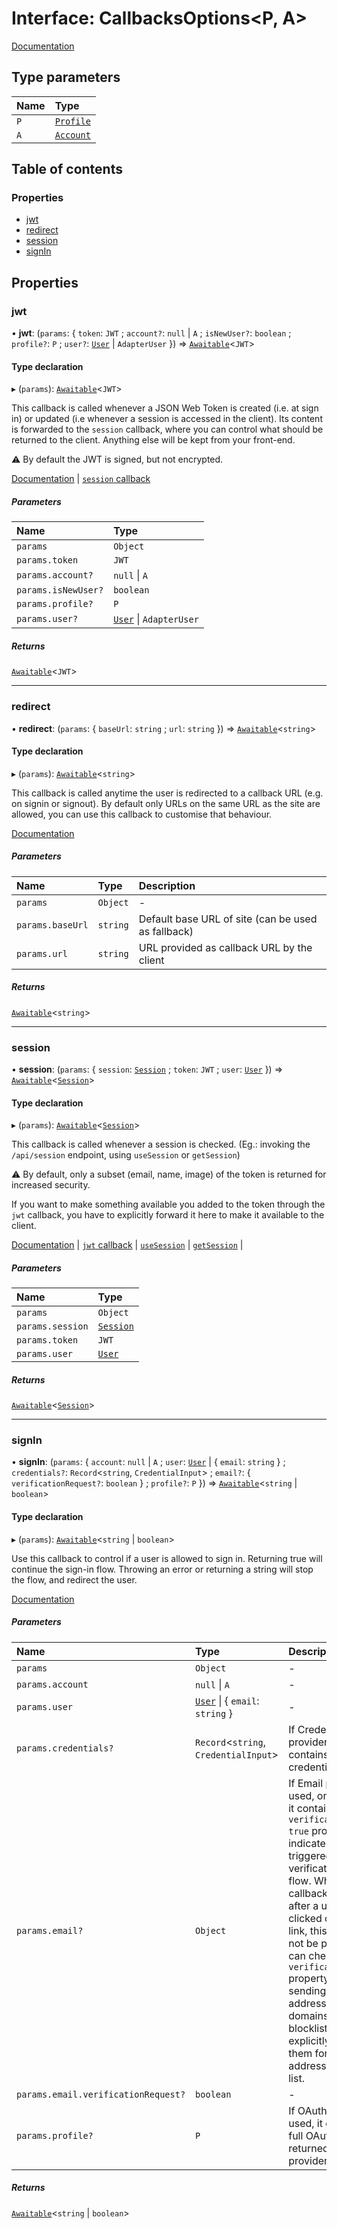 # Interface: CallbacksOptions<P, A\>

[Documentation](https://next-auth.js.org/configuration/callbacks)

## Type parameters

| Name | Type |
| :------ | :------ |
| `P` | [`Profile`](Profile.md) |
| `A` | [`Account`](Account.md) |

## Table of contents

### Properties

- [jwt](CallbacksOptions.md#jwt)
- [redirect](CallbacksOptions.md#redirect)
- [session](CallbacksOptions.md#session)
- [signIn](CallbacksOptions.md#signin)

## Properties

### jwt

• **jwt**: (`params`: { `token`: `JWT` ; `account?`: ``null`` \| `A` ; `isNewUser?`: `boolean` ; `profile?`: `P` ; `user?`: [`User`](User.md) \| `AdapterUser`  }) => [`Awaitable`](../types/Awaitable.md)<`JWT`\>

#### Type declaration

▸ (`params`): [`Awaitable`](../types/Awaitable.md)<`JWT`\>

This callback is called whenever a JSON Web Token is created (i.e. at sign in)
or updated (i.e whenever a session is accessed in the client).
Its content is forwarded to the `session` callback,
where you can control what should be returned to the client.
Anything else will be kept from your front-end.

⚠ By default the JWT is signed, but not encrypted.

[Documentation](https://next-auth.js.org/configuration/callbacks#jwt-callback) |
[`session` callback](https://next-auth.js.org/configuration/callbacks#session-callback)

##### Parameters

| Name | Type |
| :------ | :------ |
| `params` | `Object` |
| `params.token` | `JWT` |
| `params.account?` | ``null`` \| `A` |
| `params.isNewUser?` | `boolean` |
| `params.profile?` | `P` |
| `params.user?` | [`User`](User.md) \| `AdapterUser` |

##### Returns

[`Awaitable`](../types/Awaitable.md)<`JWT`\>

___

### redirect

• **redirect**: (`params`: { `baseUrl`: `string` ; `url`: `string`  }) => [`Awaitable`](../types/Awaitable.md)<`string`\>

#### Type declaration

▸ (`params`): [`Awaitable`](../types/Awaitable.md)<`string`\>

This callback is called anytime the user is redirected to a callback URL (e.g. on signin or signout).
By default only URLs on the same URL as the site are allowed,
you can use this callback to customise that behaviour.

[Documentation](https://next-auth.js.org/configuration/callbacks#redirect-callback)

##### Parameters

| Name | Type | Description |
| :------ | :------ | :------ |
| `params` | `Object` | - |
| `params.baseUrl` | `string` | Default base URL of site (can be used as fallback) |
| `params.url` | `string` | URL provided as callback URL by the client |

##### Returns

[`Awaitable`](../types/Awaitable.md)<`string`\>

___

### session

• **session**: (`params`: { `session`: [`Session`](Session.md) ; `token`: `JWT` ; `user`: [`User`](User.md)  }) => [`Awaitable`](../types/Awaitable.md)<[`Session`](Session.md)\>

#### Type declaration

▸ (`params`): [`Awaitable`](../types/Awaitable.md)<[`Session`](Session.md)\>

This callback is called whenever a session is checked.
(Eg.: invoking the `/api/session` endpoint, using `useSession` or `getSession`)

⚠ By default, only a subset (email, name, image)
of the token is returned for increased security.

If you want to make something available you added to the token through the `jwt` callback,
you have to explicitly forward it here to make it available to the client.

[Documentation](https://next-auth.js.org/configuration/callbacks#session-callback) |
[`jwt` callback](https://next-auth.js.org/configuration/callbacks#jwt-callback) |
[`useSession`](https://next-auth.js.org/getting-started/client#usesession) |
[`getSession`](https://next-auth.js.org/getting-started/client#getsession) |

##### Parameters

| Name | Type |
| :------ | :------ |
| `params` | `Object` |
| `params.session` | [`Session`](Session.md) |
| `params.token` | `JWT` |
| `params.user` | [`User`](User.md) |

##### Returns

[`Awaitable`](../types/Awaitable.md)<[`Session`](Session.md)\>

___

### signIn

• **signIn**: (`params`: { `account`: ``null`` \| `A` ; `user`: [`User`](User.md) \| { `email`: `string`  } ; `credentials?`: `Record`<`string`, `CredentialInput`\> ; `email?`: { `verificationRequest?`: `boolean`  } ; `profile?`: `P`  }) => [`Awaitable`](../types/Awaitable.md)<`string` \| `boolean`\>

#### Type declaration

▸ (`params`): [`Awaitable`](../types/Awaitable.md)<`string` \| `boolean`\>

Use this callback to control if a user is allowed to sign in.
Returning true will continue the sign-in flow.
Throwing an error or returning a string will stop the flow, and redirect the user.

[Documentation](https://next-auth.js.org/configuration/callbacks#sign-in-callback)

##### Parameters

| Name | Type | Description |
| :------ | :------ | :------ |
| `params` | `Object` | - |
| `params.account` | ``null`` \| `A` | - |
| `params.user` | [`User`](User.md) \| { `email`: `string`  } | - |
| `params.credentials?` | `Record`<`string`, `CredentialInput`\> | If Credentials provider is used, it contains the user credentials |
| `params.email?` | `Object` | If Email provider is used, on the first call, it contains a `verificationRequest: true` property to indicate it is being triggered in the verification request flow. When the callback is invoked after a user has clicked on a sign in link, this property will not be present. You can check for the `verificationRequest` property to avoid sending emails to addresses or domains on a blocklist or to only explicitly generate them for email address in an allow list. |
| `params.email.verificationRequest?` | `boolean` | - |
| `params.profile?` | `P` | If OAuth provider is used, it contains the full OAuth profile returned by your provider. |

##### Returns

[`Awaitable`](../types/Awaitable.md)<`string` \| `boolean`\>
